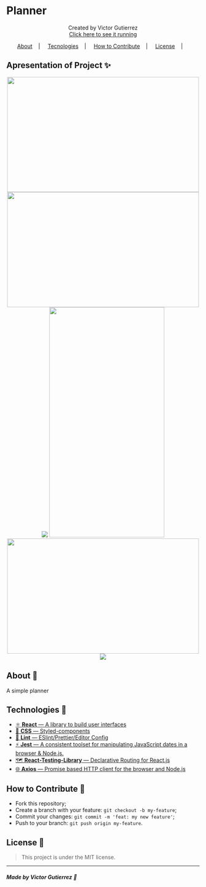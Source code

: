 <h1>Planner</h1>
<p align="center">
<label>Created by Victor Gutierrez</label> </br>
<a href="plannerbyvg.surge.sh"> Click here to see it running </a>
</p>

<p align="center">
<a href="#about-memo">About</a>&nbsp;&nbsp;&nbsp; | &nbsp;&nbsp;&nbsp;
<a href="#tecnologies-rocket">Tecnologies</a>&nbsp;&nbsp;&nbsp; | &nbsp;&nbsp;&nbsp;
<a href="#how-to-contribute-">How to Contribute</a>&nbsp;&nbsp;&nbsp; | &nbsp;&nbsp;&nbsp;
<a href="#license-scroll">License</a>&nbsp;&nbsp;&nbsp; | &nbsp;&nbsp;&nbsp;
</p>

## Apresentation of Project :sparkles:

<p align="center">
<image width="500" height="300" src="https://user-images.githubusercontent.com/62355596/86497877-5ab47d00-bd51-11ea-811d-5d9918073392.png" />
        <image width="500" height="300" src="https://user-images.githubusercontent.com/62355596/86497877-5ab47d00-bd51-11ea-811d-5d9918073392.png" />
        <image src="https://user-images.githubusercontent.com/62355596/86497889-699b2f80-bd51-11ea-8f8f-0f0eb8780fec.png" />
        <image width="300" height="600" src="https://user-images.githubusercontent.com/62355596/86497900-71f36a80-bd51-11ea-81b4-a4ff88fcc9f2.png" />
        <image width="500" height="300" src="https://user-images.githubusercontent.com/62355596/86497924-88012b00-bd51-11ea-92d5-ed82d93d4816.png" />
        <image src="https://user-images.githubusercontent.com/62355596/86497991-d57d9800-bd51-11ea-9242-3e7f43b68f2d.png" />
                     </p>

## About :memo:

A simple planner

## Technologies :rocket:

-   <a href="https://pt-br.reactjs.org/"> ⚛ **React** — A library to build user interfaces</a>
-   <a href="https://styled-components.com/">💅 **CSS** — Styled-components</a>
-   <a href="https://eslint.org/">💖 **Lint** — ESlint/Prettier/Editor Config</a>
-   <a href="https://jestjs.io/">⚡ **Jest** — A consistent toolset for manipulating JavaScript dates in a browser & Node.js.</a>
-   <a href="https://testing-library.com/docs/react-testing-library/intro">🗺 **React-Testing-Library** — Declarative Routing for React.js </a>
-   <a href="https://github.com/axios/axios"> 🌐 **Axios** — Promise based HTTP client for the browser and Node.js </a>

## How to Contribute 🤔

-   Fork this repository;
-   Create a branch with your feature: `git checkout -b my-feature`;
-   Commit your changes: `git commit -m 'feat: my new feature'`;
-   Push to your branch: `git push origin my-feature`.

## License :scroll:

> This project is under the MIT license.

---

##### Made by Victor Gutierrez :wave:

